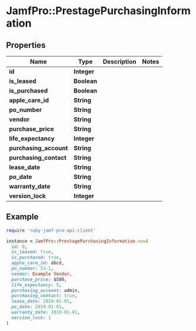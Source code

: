 # JamfPro::PrestagePurchasingInformation

## Properties

| Name | Type | Description | Notes |
| ---- | ---- | ----------- | ----- |
| **id** | **Integer** |  |  |
| **is_leased** | **Boolean** |  |  |
| **is_purchased** | **Boolean** |  |  |
| **apple_care_id** | **String** |  |  |
| **po_number** | **String** |  |  |
| **vendor** | **String** |  |  |
| **purchase_price** | **String** |  |  |
| **life_expectancy** | **Integer** |  |  |
| **purchasing_account** | **String** |  |  |
| **purchasing_contact** | **String** |  |  |
| **lease_date** | **String** |  |  |
| **po_date** | **String** |  |  |
| **warranty_date** | **String** |  |  |
| **version_lock** | **Integer** |  |  |

## Example

```ruby
require 'ruby-jamf-pro-api-client'

instance = JamfPro::PrestagePurchasingInformation.new(
  id: 0,
  is_leased: true,
  is_purchased: true,
  apple_care_id: abcd,
  po_number: 53-1,
  vendor: Example Vendor,
  purchase_price: $500,
  life_expectancy: 5,
  purchasing_account: admin,
  purchasing_contact: true,
  lease_date: 2019-01-01,
  po_date: 2019-01-01,
  warranty_date: 2019-01-01,
  version_lock: 1
)
```

